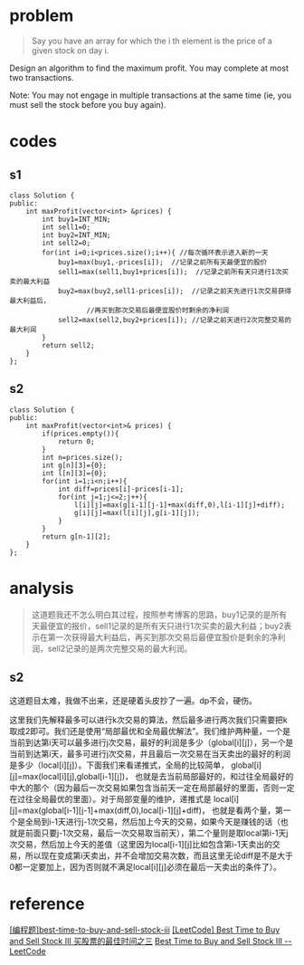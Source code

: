 # problem
> Say you have an array for which the i th element is the price of a given stock on day i.

Design an algorithm to find the maximum profit. You may complete at most two transactions.

Note: 
You may not engage in multiple transactions at the same time (ie, you must sell the stock before you buy again).

# codes

## s1
```
class Solution {
public:
    int maxProfit(vector<int> &prices) {
        int buy1=INT_MIN;
        int sell1=0;
        int buy2=INT_MIN;
        int sell2=0;
        for(int i=0;i<prices.size();i++){ //每次循环表示进入新的一天
            buy1=max(buy1,-prices[i]);  //记录之前所有天最便宜的股价
            sell1=max(sell1,buy1+prices[i]);  //记录之前所有天只进行1次买卖的最大利益
            buy2=max(buy2,sell1-prices[i]);  //记录之前天先进行1次交易获得最大利益后，
                   //再买到那次交易后最便宜股价时剩余的净利润
            sell2=max(sell2,buy2+prices[i]); //记录之前天进行2次完整交易的最大利润
        }
        return sell2;
    }
};
```
## s2
```
class Solution {
public:
    int maxProfit(vector<int>& prices) {
        if(prices.empty()){
            return 0;
        }
        int n=prices.size();
        int g[n][3]={0};
        int l[n][3]={0};
        for(int i=1;i<n;i++){
            int diff=prices[i]-prices[i-1];
            for(int j=1;j<=2;j++){
                l[i][j]=max(g[i-1][j-1]+max(diff,0),l[i-1][j]+diff);
                g[i][j]=max(l[i][j],g[i-1][j]);
            }
        }
        return g[n-1][2];
    }
};
```

# analysis
>这道题我还不怎么明白其过程，按照参考博客的思路，buy1记录的是所有天最便宜的报价，sell1记录的是所有天只进行1次买卖的最大利益；buy2表示在第一次获得最大利益后，再买到那次交易后最便宜股价是剩余的净利润，sell2记录的是两次完整交易的最大利润。

## s2
这道题目太难，我做不出来，还是硬着头皮抄了一遍。dp不会，硬伤。

这里我们先解释最多可以进行k次交易的算法，然后最多进行两次我们只需要把k取成2即可。我们还是使用“局部最优和全局最优解法”。我们维护两种量，一个是当前到达第i天可以最多进行j次交易，最好的利润是多少（global[i][j]），另一个是当前到达第i天，最多可进行j次交易，并且最后一次交易在当天卖出的最好的利润是多少（local[i][j]）。下面我们来看递推式，全局的比较简单，
            global[i][j]=max(local[i][j],global[i-1][j])，
也就是去当前局部最好的，和过往全局最好的中大的那个（因为最后一次交易如果包含当前天一定在局部最好的里面，否则一定在过往全局最优的里面）。对于局部变量的维护，递推式是
            local[i][j]=max(global[i-1][j-1]+max(diff,0),local[i-1][j]+diff)，
也就是看两个量，第一个是全局到i-1天进行j-1次交易，然后加上今天的交易，如果今天是赚钱的话（也就是前面只要j-1次交易，最后一次交易取当前天），第二个量则是取local第i-1天j次交易，然后加上今天的差值（这里因为local[i-1][j]比如包含第i-1天卖出的交易，所以现在变成第i天卖出，并不会增加交易次数，而且这里无论diff是不是大于0都一定要加上，因为否则就不满足local[i][j]必须在最后一天卖出的条件了）。

# reference
[[编程题]best-time-to-buy-and-sell-stock-iii][1]
[[LeetCode] Best Time to Buy and Sell Stock III 买股票的最佳时间之三][2]
[Best Time to Buy and Sell Stock III -- LeetCode][3]

[1]: https://www.nowcoder.com/questionTerminal/03905f7b819241398b02ee39bef3e8f1
[2]: http://www.cnblogs.com/grandyang/p/4281975.html
[3]: https://blog.csdn.net/linhuanmars/article/details/23236995